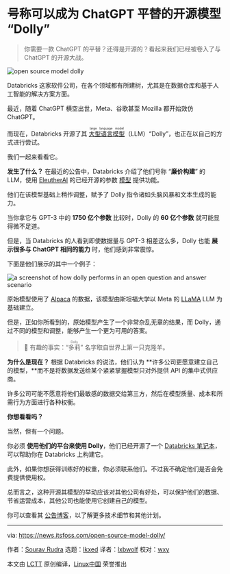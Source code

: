[#]: subject: "Open-Source Model 'Dolly' Claims to be a Cheaper Alternative to ChatGPT"
[#]: via: "https://news.itsfoss.com/open-source-model-dolly/"
[#]: author: "Sourav Rudra https://news.itsfoss.com/author/sourav/"
[#]: collector: "lkxed"
[#]: translator: "lxbwolf"
[#]: reviewer: "wxy"
[#]: publisher: "wxy"
[#]: url: "https://linux.cn/article-15678-1.html"

号称可以成为 ChatGPT 平替的开源模型 “Dolly”
======

> 你需要一款 ChatGPT 的平替？还得是开源的？看起来我们已经被卷入了与 ChatGPT 的开源大战。

![open source model dolly][1]

Databricks 这家软件公司，在各个领域都有所建树，尤其是在数据仓库和基于人工智能的解决方案方面。

最近，随着 ChatGPT 横空出世，Meta、谷歌甚至 Mozilla 都开始效仿 ChatGPT。

而现在，Databricks 开源了其 <ruby>[大型语言模型][3]<rt>large language model</rt></ruby>（LLM）“Dolly”，也正在以自己的方式进行尝试。

我们一起来看看它。

**发生了什么？** 在最近的公告中，Databricks 介绍了他们号称 “**廉价构建**” 的 LLM，使用 [EleutherAI][5] 的已经开源的参数 [模型][4] 提供功能。

他们在该模型基础上稍作调整，赋予了 Dolly 指令诸如头脑风暴和文本生成的能力。

当你拿它与 GPT-3 中的 **1750 亿个参数** 比较时，Dolly 的 **60 亿个参数** 就可能显得微不足道。

但是，当 Databricks 的人看到即使数据量与 GPT-3 相差这么多，Dolly 也能 **展示很多与 ChatGPT 相同的能力** 时，他们感到非常震惊。

下面是他们展示的其中一个例子：

![a screenshot of how dolly performs in an open question and answer scenario][6]

原始模型使用了 [Alpaca][7] 的数据，该模型由斯坦福大学以 Meta 的 [LLaMA][8] LLM 为基础建立。

但是，正如你所看到的，原始模型产生了一个非常杂乱无章的结果，而 Dolly，通过不同的模型和调整，能够产生一个更为可用的答案。

> 📝 有趣的事实：“<ruby>多莉<rt>Dolly</rt></ruby>” 名字取自世界上第一只克隆羊。

**为什么是现在？** 根据 Databricks 的说法，他们认为 **许多公司更愿意建立自己的模型，**而不是将数据发送给某个紧紧掌握模型只对外提供 API 的集中式供应商。

许多公司可能不愿意将他们最敏感的数据交给第三方，然后在模型质量、成本和所需行为方面进行各种权衡。

**你想看看吗？**

当然，但有一个问题。

你必须 **使用他们的平台来使用 Dolly**，他们已经开源了一个 [Databricks 笔记本][9]，可以帮助你在 Databricks 上构建它。

此外，如果你想获得训练好的权重，你必须联系他们。不过我不确定他们是否会免费提供使用权。

总而言之，这种开源其模型的举动应该对其他公司有好处，可以保护他们的数据、节省运营成本，其他公司也能使用它创建自己的模型。

你可以查看其 [公告博客][10]，以了解更多技术细节和其他计划。

--------------------------------------------------------------------------------

via: https://news.itsfoss.com/open-source-model-dolly/

作者：[Sourav Rudra][a]
选题：[lkxed][b]
译者：[lxbwolf](https://github.com/lxbwolf)
校对：[wxy](https://github.com/wxy)

本文由 [LCTT](https://github.com/LCTT/TranslateProject) 原创编译，[Linux中国](https://linux.cn/) 荣誉推出

[a]: https://news.itsfoss.com/author/sourav/
[b]: https://github.com/lkxed/
[1]: https://news.itsfoss.com/content/images/size/w1304/2023/03/opensource-ai-model-dolly.png
[2]: https://news.itsfoss.com/content/images/2023/03/linux-mega-packt.webp
[3]: https://en.wikipedia.org/wiki/Large_language_model?ref=its-foss-news
[4]: https://huggingface.co/EleutherAI/gpt-j-6B?ref=its-foss-news
[5]: https://www.eleuther.ai/?ref=its-foss-news
[6]: https://news.itsfoss.com/content/images/2023/03/Dolly_AI.jpg
[7]: https://crfm.stanford.edu/2023/03/13/alpaca.html?ref=its-foss-news
[8]: https://ai.facebook.com/blog/large-language-model-llama-meta-ai/?ref=its-foss-news
[9]: https://github.com/databrickslabs/dolly?ref=its-foss-news
[10]: https://www.databricks.com/blog/2023/03/24/hello-dolly-democratizing-magic-chatgpt-open-models.html?ref=its-foss-news
